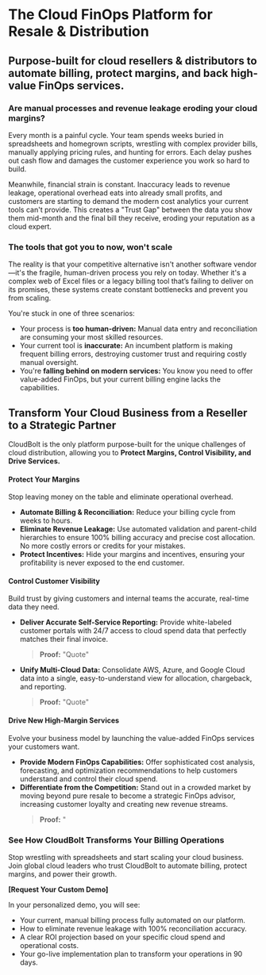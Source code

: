 # The Cloud FinOps Platform for Resale & Distribution

## Purpose-built for cloud resellers & distributors to automate billing, protect margins, and back high-value FinOps services.

### Are manual processes and revenue leakage eroding your cloud margins?

Every month is a painful cycle. Your team spends weeks buried in spreadsheets and homegrown scripts, wrestling with complex provider bills, manually applying pricing rules, and hunting for errors. Each delay pushes out cash flow and damages the customer experience you work so hard to build.

Meanwhile, financial strain is constant. Inaccuracy leads to revenue leakage, operational overhead eats into already small profits, and customers are starting to demand the modern cost analytics your current tools can't provide. This creates a "Trust Gap" between the data you show them mid-month and the final bill they receive, eroding your reputation as a cloud expert.

### The tools that got you to now, won't scale

The reality is that your competitive alternative isn't another software vendor—it's the fragile, human-driven process you rely on today. Whether it's a complex web of Excel files or a legacy billing tool that’s failing to deliver on its promises, these systems create constant bottlenecks and prevent you from scaling.

You're stuck in one of three scenarios:
- Your process is **too human-driven:** Manual data entry and reconciliation are consuming your most skilled resources.
- Your current tool is **inaccurate:** An incumbent platform is making frequent billing errors, destroying customer trust and requiring costly manual oversight.
- You're **falling behind on modern services:** You know you need to offer value-added FinOps, but your current billing engine lacks the capabilities.

## Transform Your Cloud Business from a Reseller to a Strategic Partner

CloudBolt is the only platform purpose-built for the unique challenges of cloud distribution, allowing you to **Protect Margins, Control Visibility, and Drive Services.**

#### **Protect Your Margins**

Stop leaving money on the table and eliminate operational overhead.
- **Automate Billing & Reconciliation:** Reduce your billing cycle from weeks to hours.
- **Eliminate Revenue Leakage:** Use automated validation and parent-child hierarchies to ensure 100% billing accuracy and precise cost allocation. No more costly errors or credits for your mistakes.
- **Protect Incentives:** Hide your margins and incentives, ensuring your profitability is never exposed to the end customer.

#### **Control Customer Visibility**

Build trust by giving customers and internal teams the accurate, real-time data they need.

- **Deliver Accurate Self-Service Reporting:** Provide white-labeled customer portals with 24/7 access to cloud spend data that perfectly matches their final invoice.
    > **Proof:** "Quote"
- **Unify Multi-Cloud Data:** Consolidate AWS, Azure, and Google Cloud data into a single, easy-to-understand view for allocation, chargeback, and reporting.
    > **Proof:** "Quote"

#### **Drive New High-Margin Services**

Evolve your business model by launching the value-added FinOps services your customers want.
- **Provide Modern FinOps Capabilities:** Offer sophisticated cost analysis, forecasting, and optimization recommendations to help customers understand and control their cloud spend.
- **Differentiate from the Competition:** Stand out in a crowded market by moving beyond pure resale to become a strategic FinOps advisor, increasing customer loyalty and creating new revenue streams.
    > **Proof:** "



### See How CloudBolt Transforms Your Billing Operations

Stop wrestling with spreadsheets and start scaling your cloud business. Join global cloud leaders who trust CloudBolt to automate billing, protect margins, and power their growth.

**[Request Your Custom Demo]**

In your personalized demo, you will see:
- Your current, manual billing process fully automated on our platform.
- How to eliminate revenue leakage with 100% reconciliation accuracy.
- A clear ROI projection based on your specific cloud spend and operational costs.
- Your go-live implementation plan to transform your operations in 90 days.